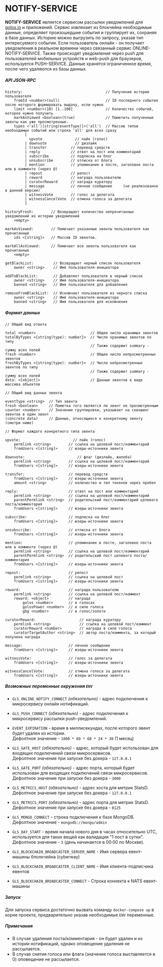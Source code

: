 # NOTIFY-SERVICE

**NOTIFY-SERVICE** является сервисом рассылки уведомлений для [golos.io](https://golos.io) и приложений.
Сервис извлекает из блокчейна необходимые данные, определяет произошедшие события и группирует их,
сохраняя в базе данных.
Историю можно выгрузить по запросу, указав тип интересуемого события.
Если пользователь онлайн - он получает уведомления в реальном времени через связанный сервис ONLINE-NOTIFY-SERVICE.
Также происходят уведомления через push для пользователей мобильных устройств и web-push для браузеров, используется PUSH-SERVICE.
Данные хранятся ограниченное время, после чего удаляются из базы данных.

##### API JSON-RPC

```
history:                                      // Получение истории пользователя
    fromId <number>(null)                     // ID последнего события после которого формировать выдачу, если нужно
    limit <number>(10) [1..100]               // Количество событий, которое нужно получить
    markAsViewed <boolean>(true)              // Пометить полученные эвенты как уже просмотренные.
    types <'all'|[string(eventType)]>('all')  // Массив типов необходимых событий или строка 'all' для всех сразу
         [
           upvote               // лайк (голос)
         | downvote             // дизлайк
         | transfer           // перевод средств
         | reply              // ответ на пост или комментарий
         | subscribe          // подписка на блог
         | unsubscribe        // отписка от блога
         | mention            // упоминание в посте, заголовке поста или в комменте (через @)
         | repost             // репост
         | reward             // награда пользователю
         | curatorReward      // награда куратору
         | message            // личное сообщение     (не реализованно в данной версии)
         | witnessVote        // голос за делегата
         | witnessCancelVote  // отмена голоса за делегата
         ]

historyFresh:        // Возвращает количество непрочитанных уведомлений из истории уведомлений
    <empty>

markAsViewed:        // Помечает указанные эвенты пользователя как прочитанные
    ids <[string]>   // Массив ID эвентов.

markAllAsViewed:     // Помечает все эвенты пользователя как прочитанные
    <empty>

getBlackList:         // Возвращает черный список пользователя
    owner <string>    // Имя пользователя-инициатора

addToBlackList:       // Добавляет пользователя в черный список
    owner <string>    // Имя пользователя-инициатора
    banned <string>   // Имя пользователя для добавления

removeFromBlackList:  // Исключает пользователя из черного списка
    owner <string>    // Имя пользователя-инициатора
    banned <string>   // Имя пользователя для исключения
```

##### Формат данных

```
// Общий вид ответа

total <number>                         // Общее число хранимых эвентов
totalByTypes <{string(type): number}>  // Число хранимых эвентов по типу
                                       // Также содержит summary - сумму всех полей
fresh <number>                         // Общее число непросмотренных эвентов
freshByTypes <{string(type): number}>  // Число непросмотренных эвентов по типу
                                       // Также содержит summary - сумму всех полей
data: <[object]>                       // Данные эвентов в виде массива объектов

// Общий вид данных эвента

eventType <string>  // Тип эвента
fresh <boolean>     // Пометка того является ли эвент не просмотренным
counter <number>    // Значение группировки, указывает на сквошинг эвентов в один эвент
(concrete data)     // Данные, относящиеся к конкретному эвенту (смотри ниже)

// Формат каждого конкретного типа эвента

upvote:                        // лайк (голос)
    permlink <string>        // ссылка на целевой пост/комментарий
    fromUsers <[string]>     // юзеры-источники эвента

downvote:                        // флаг (дизлайк, жалоба)
    permlink <string>        // ссылка на целевой пост/комментарий
    fromUsers <[string]>     // юзеры-источники эвента

transfer:                    // перевод средств
    fromUsers <[string]>     // юзеры-источники эвента
    amount <string>          // количество и тип токенов через пробел

reply:                       // ответ на пост или комментарий
    permlink <string>        // ссылка на целевой пост/комментарий
    parentPermlink <string>  // родительский пост/комментарий целевого поста/комментария
    fromUsers <[string]>     // юзеры-источники эвента

subscribe:                   // подписка на блог
    fromUsers <[string]>     // юзеры-источники эвента

unsubscribe:                 // отписка от блога
    fromUsers <[string]>     // юзеры-источники эвента

mention:                     // упоминание в посте, заголовке поста или в комменте (через @)
    permlink <string>        // ссылка на целевой пост/комментарий
    parentPermlink <string>  // родительский пост целевого поста/комментария
    fromUsers <[string]>     // юзеры-источники эвента

repost:                      // репост
    permlink <string>        // ссылка на целевой пост
    fromUsers <[string]>     // юзеры-источники эвента

reward:                      // награда пользователю
    permlink <string>        // ссылка на целевой пост/коммент
    reward: <object>         // награда
        golos <number>       // в голосах
        golosPower <number>  // в силе голоса
        gbg <number>         // в голос/золоте

curatorReward:                    // награда куратору
    permlink <string>             // ссылка на целевой пост/коммент
    curatorReward <number>        // награда в силе голоса
    curatorTargetAuthor <string>  // автор поста/коммента, за который получена награда

message:                     // личное сообщение
    fromUsers <[string]>     // юзеры-источники эвента

witnessVote:                 // голос за делегата
    fromUsers <[string]>     // юзеры-источники эвента

witnessCancelVote:           // отмена голоса за делегата
    fromUsers <[string]>     // юзеры-источники эвента
```

##### Возможные переменные окружения `ENV`

-   `GLS_ONLINE_NOTIFY_CONNECT` _(обязательно)_ - адрес подключения к микросервису онлайн нотификаций.

-   `GLS_PUSH_CONNECT` _(обязательно)_ - адрес подключения к микросервису рассылки push-уведомлений.

-   `EVENT_EXPIRATION` - время в миллисекундах, после которого эвент будет удален из истории.  
    Дефолтное значение - `1000 * 60 * 60 * 24 * 30` (1 месяц)

-   `GLS_GATE_HOST` _(обязательно)_ - адрес, который будет использован для входящих подключений связи микросервисов.  
    Дефолтное значение при запуске без докера - `127.0.0.1`

-   `GLS_GATE_PORT` _(обязательно)_ - адрес порта, который будет использован для входящих подключений связи микросервисов.  
    Дефолтное значение при запуске без докера - `3000`

-   `GLS_METRICS_HOST` _(обязательно)_ - адрес хоста для метрик StatsD.  
    Дефолтное значение при запуске без докера - `127.0.0.1`
-   `GLS_METRICS_PORT` _(обязательно)_ - адрес порта для метрик StatsD.  
    Дефолтное значение при запуске без докера - `8125`

-   `GLS_MONGO_CONNECT` - строка подключения к базе MongoDB.  
    Дефолтное значение - `mongodb://mongo/admin`

-   `GLS_DAY_START` - время начала нового дня в часах относительно UTC, используется для таких вещей как валидация "1 пост в сутки".  
    Дефолтное значение - `3` (день начинается в 00:00 по Москве).

-   `GLS_BLOCKCHAIN_BROADCASTER_SERVER_NAME` - Имя сервера евент-машины блолкчейна (cyberway)
-   `GLS_BLOCKCHAIN_BROADCASTER_CLIENT_NAME` - Имя клиента-подписчика евентов
-   `GLS_BLOCKCHAIN_BROADCASTER_CONNECT` - Строка коннекта к NATS евент-машины

##### Запуск

Для запуска сервиса достаточно вызвать команду `docker-compose up` в корне проекта, предварительно указав
необходимые `ENV` переменные.

##### Примечания

-   В случае удаления поста/комментария - он будет удален и из истории нотификаций, однако оповещение удаления не рассылается.
-   В случае снятия голоса или флага (значение голоса выставляется в 0) оповещение не рассылается.
